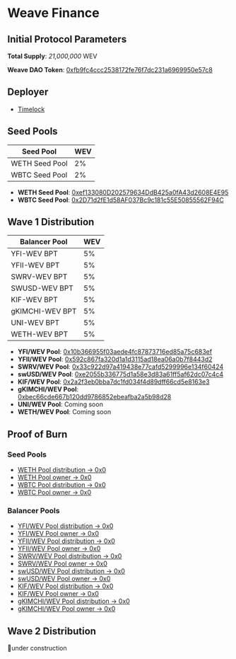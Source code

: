 # Weave Finance

## Initial Protocol Parameters

**Total Supply**: *21,000,000* WEV

**Weave DAO Token**: [0xfb9fc4ccc2538172fe76f7dc231a6969950e57c8](https://etherscan.io/address/0xfb9fc4ccc2538172fe76f7dc231a6969950e57c8)

## Deployer

- [Timelock](https://etherscan.io/address/0x2a31682cc45263505f4eef7110f3c9e058616213)

## Seed Pools

| Seed Pool | WEV |
| --- | --- |
| WETH Seed Pool | 2% |
| WBTC Seed Pool | 2% |

- **WETH Seed Pool**: [0xef133080D202579634DdB425a0fA43d2608E4E95](https://etherscan.io/address/0xef133080D202579634DdB425a0fA43d2608E4E95)
- **WBTC Seed Pool**: [0x2D71d2fE1d58AF037Bc9c181c55E50855562F94C](https://etherscan.io/address/0x2D71d2fE1d58AF037Bc9c181c55E50855562F94C)

## Wave 1 Distribution

| Balancer Pool | WEV |
| --- | --- |
| YFI-WEV BPT | 5% |
| YFII-WEV BPT | 5% |
| SWRV-WEV BPT | 5% |
| SWUSD-WEV BPT | 5% |
| KIF-WEV BPT | 5% |
| gKIMCHI-WEV BPT | 5% |
| UNI-WEV BPT | 5% |
| WETH-WEV BPT | 5% |

- **YFI/WEV Pool**: [0x10b366955f03aede4fc87873716ed85a75c683ef](https://etherscan.io/address/0x10b366955f03aede4fc87873716ed85a75c683ef)
- **YFII/WEV Pool**: [0x592c867fa320d1a1d3115ad18ea06a0b7f8443d2](https://etherscan.io/address/0x592c867fa320d1a1d3115ad18ea06a0b7f8443d2)
- **SWRV/WEV Pool**: [0x33c922d97a419438e77cafd5299996e134f60424](https://etherscan.io/address/0x33c922d97a419438e77cafd5299996e134f60424)
- **swUSD/WEV Pool**: [0xe2055b336775d1a58e3d83a61ff5af62dc07c4c4](https://etherscan.io/address/0xe2055b336775d1a58e3d83a61ff5af62dc07c4c4)
- **KIF/WEV Pool**: [0x2a2f3eb0bba7dc1fd034f4d89dff66cd5e8163e3](https://etherscan.io/address/0x2a2f3eb0bba7dc1fd034f4d89dff66cd5e8163e3)
- **gKIMCHI/WEV Pool**: [0xbec66cde667b120dd9786852ebeafba2a5b98d28](https://etherscan.io/address/0xbec66cde667b120dd9786852ebeafba2a5b98d28)
- **UNI/WEV Pool**: Coming soon
- **WETH/WEV Pool**: Coming soon

## Proof of Burn

### Seed Pools

- [WETH Pool distribution -> 0x0](https://etherscan.io/tx/0x56564577b33c3409d7cba63004902db1960877fb337c49b4899bfd7031350723)
- [WETH Pool owner -> 0x0](https://etherscan.io/tx/0x638b3e69d793314b26a6b17794931f624e08ce3637deaad92e7d1d9ff68bd641)
- [WBTC Pool distribution -> 0x0](https://etherscan.io/tx/0xa8f3486f36b6133ff1f64b25d7bd7339e58808aba03360195843dfd50b9da577)
- [WBTC Pool owner -> 0x0](https://etherscan.io/tx/0x49ce4d971285fc14a110a1bd0ae5c013a42fa8b10612248a4269692d55eb741e)

### Balancer Pools

- [YFI/WEV Pool distribution -> 0x0](https://etherscan.io/tx/0xe03881cee5d8520244d2ab2899d986060026f4fa13c149fe43f3e0f75da797e7)
- [YFI/WEV Pool owner -> 0x0](https://etherscan.io/tx/0x7ce3faf5ce9a1c217348316b5cf9fc90d157cee08a34e94d1d7c1982f0b9d471)
- [YFII/WEV Pool distribution -> 0x0](https://etherscan.io/tx/0xa312d0daa97c27db65c9125e423e757d5ac6730b08995fffbeaf43f28794ca94)
- [YFII/WEV Pool owner -> 0x0](https://etherscan.io/tx/0x75e2cde190bfc8de9f965b66b3f40983203ffe1c11fb41cbc16c6a32baa6a395)
- [SWRV/WEV Pool distribution -> 0x0](https://etherscan.io/tx/0xf6f5ba3136434aa5d4427346628577d7cd7522aa1f797d785585b1c7060899f2)
- [SWRV/WEV Pool owner -> 0x0](https://etherscan.io/tx/0x70d745c68f198ac945b2f1967431b32261cc1283d2c88f6b875ba9121d68a7a4)
- [swUSD/WEV Pool distribution -> 0x0](https://etherscan.io/tx/0x9add98d2033e9edcd6546cf7bd61f4e0dc5b54bf869050fc07b1441490b1567b)
- [swUSD/WEV Pool owner -> 0x0](https://etherscan.io/tx/0x1d7c039839903957192421ee3739831caeaac92a5a5357a8cd31c5c7f20e13d4)
- [KIF/WEV Pool distribution -> 0x0](https://etherscan.io/tx/0x85e74c122286234eb6b2c86d1c94f3d6e593c808963abbe26249e3494edd21ff)
- [KIF/WEV Pool owner -> 0x0](https://etherscan.io/tx/0x3edc306927a400c2e10b4ae8b0c56a4ed8045c5474c8dc8c0f2646c00ca39067)
- [gKIMCHI/WEV Pool distribution -> 0x0](https://etherscan.io/tx/0x74a932c7c45710ca2fb829bcc38aac4aec2af36051a00d21c44a97cc9fcae5c4)
- [gKIMCHI/WEV Pool owner -> 0x0](https://etherscan.io/tx/0x761e3598f6a805dcfe5939c847eb280685168f453dfa949153c61b0233e1d6ef)

## Wave 2 Distribution

👷under construction
